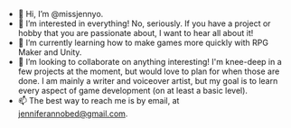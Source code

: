 - 👋 Hi, I’m @missjennyo.
- 👀 I’m interested in everything! No, seriously. If you have a project or hobby that you are passionate about, I want to hear all about it!
- 🌱 I’m currently learning how to make games more quickly with RPG Maker and Unity.
- 💞️ I’m looking to collaborate on anything interesting! I'm knee-deep in a few projects at the moment, but would love to plan for when those are done. I am mainly a writer and voiceover artist, but my goal is to learn every aspect of game development (on at least a basic level).
- 📫 The best way to reach me is by email, at jenniferannobed@gmail.com.

<!---
missjennyo/missjennyo is a ✨ special ✨ repository because its `README.md` (this file) appears on your GitHub profile.
You can click the Preview link to take a look at your changes. 
--->
